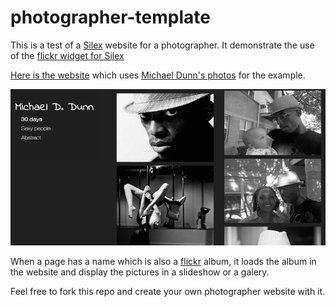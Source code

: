 photographer-template
=====================

This is a test of a [Silex](http://www.silex.me) website for a photographer. It demonstrate the use of the [flickr widget
 for Silex](https://github.com/silexlabs/Silex/issues/272)

[Here is the website](http://lexoyo.me/photographer-template/#!page-72157624060263403) which uses [Michael Dunn's photos](https://www.flickr.com/photos/mikedefiant) for the example.

[![Silex website for photographers](screenshot-678x336.png)](http://lexoyo.me/photographer-template/#!page-72157624060263403)

When a page has a name which is also a [flickr](https://www.flickr.com/) album, it loads the album in the website and display the pictures in a slideshow or a galery.

Feel free to fork this repo and create your own photographer website with it.
